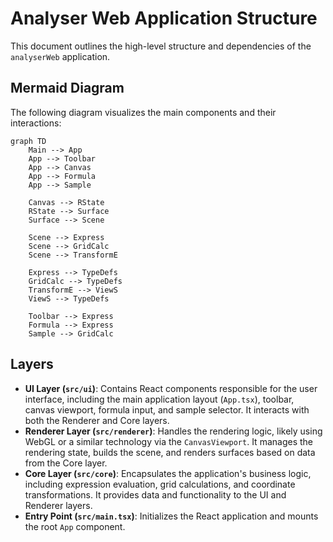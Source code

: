 # Analyser Web Application Structure

This document outlines the high-level structure and dependencies of the `analyserWeb` application.

## Mermaid Diagram

The following diagram visualizes the main components and their interactions:

```mermaid
graph TD
    Main --> App
    App --> Toolbar
    App --> Canvas
    App --> Formula
    App --> Sample
    
    Canvas --> RState
    RState --> Surface
    Surface --> Scene
    
    Scene --> Express
    Scene --> GridCalc
    Scene --> TransformE
    
    Express --> TypeDefs
    GridCalc --> TypeDefs
    TransformE --> ViewS
    ViewS --> TypeDefs
    
    Toolbar --> Express
    Formula --> Express
    Sample --> GridCalc
```

## Layers

*   **UI Layer (`src/ui`)**: Contains React components responsible for the user interface, including the main application layout (`App.tsx`), toolbar, canvas viewport, formula input, and sample selector. It interacts with both the Renderer and Core layers.
*   **Renderer Layer (`src/renderer`)**: Handles the rendering logic, likely using WebGL or a similar technology via the `CanvasViewport`. It manages the rendering state, builds the scene, and renders surfaces based on data from the Core layer.
*   **Core Layer (`src/core`)**: Encapsulates the application's business logic, including expression evaluation, grid calculations, and coordinate transformations. It provides data and functionality to the UI and Renderer layers.
*   **Entry Point (`src/main.tsx`)**: Initializes the React application and mounts the root `App` component.
